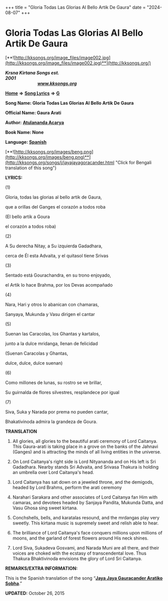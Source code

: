+++
title = "Gloria Todas Las Glorias Al Bello Artik De Gaura"
date = "2024-08-07"
+++

# Gloria Todas Las Glorias Al Bello Artik De Gaura
[**![http://kksongs.org/image_files/image002.jpg](http://kksongs.org/image_files/image002.jpg)**](http://kksongs.org/)

**_Krsna Kirtana Songs est. 2001_**                                                                                                                                                 **_www.kksongs.org_**

**[Home](http://kksongs.org/)** **⇒** **[Song Lyrics](http://kksongs.org/lyrics.html)** **⇒** **[G](http://kksongs.org/songs/song_g.html)**

**Song Name: Gloria Todas Las Glorias Al Bello Artik De Gaura**

**Official Name: Gaura Arati**

**Author:** [**Atulananda Acarya**](http://kksongs.org/authors/list/atulananda.html)

**Book Name: None**

**Language: [Spanish](http://kksongs.org/language/list/spanish.html)**

[**![http://kksongs.org/images/beng.png](http://kksongs.org/images/beng.png)**](http://kksongs.org/songs/j/jayajayagoracander.html "Click for Bengali translation of this song")

**LYRICS:**

(1)

Gloria, todas las glorias al bello artik de Gaura,

que a orillas del Ganges el corazón a todos roba

(El bello artik a Goura

el corazón a todos roba)

(2)

A Su derecha Nitay, a Su izquierda Gadadhara,

cerca de Él esta Advaita, y el quitasol tiene Srivas

(3)

Sentado está Gourachandra, en su trono enjoyado,

el Artik lo hace Brahma, por los Devas acompañado

(4)

Nara, Hari y otros lo abanican con chamaras,

Sanyaya, Mukunda y Vasu dirigen el cantar

(5)

Suenan las Caracolas, los Ghantas y kartalos,

junto a la dulce mridanga, llenan de felicidad

(Suenan Caracolas y Ghantas,

dulce, dulce, dulce suenan)

(6)

Como millones de lunas, su rostro se ve brillar,

Su guirnalda de flores silvestres, resplandece por igual

(7)

Siva, Suka y Narada por prema no pueden cantar,

Bhakativinoda admira la grandeza de Goura.

**TRANSLATION**

1) All glories, all glories to the beautiful arati ceremony of Lord Caitanya. This Gaura-arati is taking place in a grove on the banks of the Jahnavi (Ganges) and is attracting the minds of all living entities in the universe.

2) On Lord Caitanya's right side is Lord Nityananda and on His left is Sri Gadadhara. Nearby stands Sri Advaita, and Srivasa Thakura is holding an umbrella over Lord Caitanya's head.

3) Lord Caitanya has sat down on a jeweled throne, and the demigods, headed by Lord Brahms, perform the arati ceremony

4) Narahari Sarakara and other associates of Lord Caitanya fan Him with camaras, and devotees headed by Sanjaya Pandita, Mukunda Datta, and Vasu Ghosa sing sweet kirtana.

5) Conchshells, bells, and karatalas resound, and the mrdangas play very sweetly. This kirtana music is supremely sweet and relish able to hear.

6) The brilliance of Lord Caitanya's face conquers millions upon millions of moons, and the garland of forest flowers around His neck shines.

7) Lord Siva, Sukadeva Gosvami, and Narada Muni are all there, and their voices are choked with the ecstasy of transcendental love. Thus Thakura Bhaktivinoda envisions the glory of Lord Sri Caitanya.

**REMARKS/EXTRA INFORMATION:**

This is the Spanish translation of the song “**[Jaya Jaya Gauracander Aratiko Sobha](http://kksongs.org/songs/j/jayajayagoracander.html)**.”

**UPDATED:** October 26, 2015